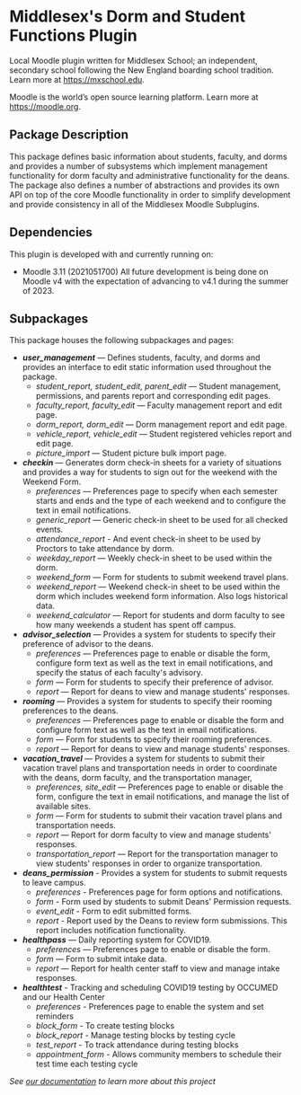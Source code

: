 # Middlesex's Dorm and Student Functions Plugin
Local Moodle plugin written for Middlesex School; an independent, secondary school following the New England boarding school tradition. Learn more at <https://mxschool.edu>.

Moodle is the world’s open source learning platform. Learn more at <https://moodle.org>.

## Package Description
This package defines basic information about students, faculty, and dorms and provides a number of subsystems which implement management functionality for dorm faculty and administrative functionality for the deans. The package also defines a number of abstractions and provides its own API on top of the core Moodle functionality in order to simplify development and provide consistency in all of the Middlesex Moodle Subplugins.

## Dependencies
This plugin is developed with and currently running on:
- Moodle 3.11 (2021051700)
All future development is being done on Moodle v4 with the expectation of advancing to v4.1 during the summer of 2023.

## Subpackages
This package houses the following subpackages and pages:
- **_user_management_** — Defines students, faculty, and dorms and provides an interface to edit static information used throughout the package.
    - _student_report, student_edit, parent_edit_ — Student management, permissions, and parents report and corresponding edit pages.
    - _faculty_report, faculty_edit_ — Faculty management report and edit page.
    - _dorm_report, dorm_edit_ — Dorm management report and edit page.
    - _vehicle_report, vehicle_edit_ — Student registered vehicles report and edit page.
    - _picture_import_ — Student picture bulk import page.
- **_checkin_** — Generates dorm check-in sheets for a variety of situations and provides a way for students to sign out for the weekend with the Weekend Form.
    - _preferences_ — Preferences page to specify when each semester starts and ends and the type of each weekend and to configure the text in email notifications.
    - _generic_report_ — Generic check-in sheet to be used for all checked events.
    - _attendance_report_ - And event check-in sheet to be used by Proctors to take attendance by dorm.
    - _weekday_report_ — Weekly check-in sheet to be used within the dorm.
    - _weekend_form_ — Form for students to submit weekend travel plans.
    - _weekend_report_ — Weekend check-in sheet to be used within the dorm which includes weekend form information. Also logs historical data.
    - _weekend_calculator_ — Report for students and dorm faculty to see how many weekends a student has spent off campus.
- **_advisor_selection_** — Provides a system for students to specify their preference of advisor to the deans.
    - _preferences_ — Preferences page to enable or disable the form, configure form text as well as the text in email notifications, and specify the status of each faculty's advisory.
    - _form_ — Form for students to specify their preference of advisor.
    - _report_ — Report for deans to view and manage students' responses.
- **_rooming_** — Provides a system for students to specify their rooming preferences to the deans.
    - _preferences_ — Preferences page to enable or disable the form and configure form text as well as the text in email notifications.
    - _form_ — Form for students to specify their rooming preferences.
    - _report_ — Report for deans to view and manage students' responses.
- **_vacation_travel_** — Provides a system for students to submit their vacation travel plans and transportation needs in order to coordinate with the deans, dorm faculty, and the transportation manager,
    - _preferences, site_edit_ — Preferences page to enable or disable the form, configure the text in email notifications, and manage the list of available sites.
    - _form_ — Form for students to submit their vacation travel plans and transportation needs.
    - _report_ — Report for dorm faculty to view and manage students' responses.
    - _transportation_report_ — Report for the transportation manager to view students' responses in order to organize transportation.
- **_deans_permission_** - Provides a system for students to submit requests to leave campus.
    - _preferences_ - Preferences page for form options and notifications.
    - _form_ - Form used by students to submit Deans' Permission requests.
    - _event_edit_ - Form to edit submitted forms.
    - _report_ - Report used by the Deans to review form submissions. This report includes notification functionality.
- **_healthpass_** — Daily reporting system for COVID19.
    - _preferences_ — Preferences page to enable or disable the form.
    - _form_ — Form to submit intake data.
    - _report_ — Report for health center staff to view and manage intake responses.
- **_healthtest_** - Tracking and scheduling COVID19 testing by OCCUMED and our Health Center
    - _preferences_ - Preferences page to enable the system and set reminders
    - _block_form_ - To create testing blocks
    - _block_report_ - Manage testing blocks by testing cycle
    - _test_report_ - To track attendance during testing blocks
    - _appointment_form_ - Allows community members to schedule their test time each testing cycle

_See [our documentation](/docs/README.md) to learn more about this project_
